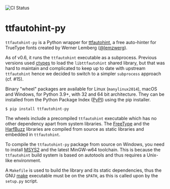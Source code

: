 ![CI Status](https://github.com/fonttools/ttfautohint-py/actions/workflows/ci.yml/badge.svg?branch=main)
# ttfautohint-py

`ttfautohint-py` is a Python wrapper for [ttfautohint](https://freetype.org/ttfautohint/), a free auto-hinter for TrueType fonts created by Werner Lemberg ([@lemzwerg](https://github.com/lemzwerg)).

As of v0.6, it runs the `ttfautohint` executable as a subprocess. Previous versions used [ctypes](https://docs.python.org/3/library/ctypes.html) to load the `libttfautohint` shared library, but that was hard to maintain and complicated to keep up to date with upstream `ttfautohint` hence we decided to switch to a simpler `subprocess` approach (cf. #15).

Binary "wheel" packages are available for Linux (`manylinux2014`), macOS and Windows, for Python 3.9+, with 32 and 64 bit architecture. They can be installed from the Python Package Index ([PyPI](https://pypi.python.org/pypi/ttfautohint-py)) using the pip installer.

    $ pip install ttfautohint-py

The wheels include a precompiled `ttfautohint` executable which has no other dependency apart from system libraries. The [FreeType](https://www.freetype.org/) and the [HarfBuzz](https://github.com/harfbuzz/harfbuzz) libraries are compiled from source as static libraries and embedded in `ttfautohint`.

To compile the `ttfautohint-py` package from source on Windows, you need to install [MSYS2](http://www.msys2.org/) and the latest MinGW-w64 toolchain. This is because the `ttfautohint` build system is based on autotools and thus requires a Unix-like environment.

A `Makefile` is used to build the library and its static dependencies, thus the GNU [make](https://www.gnu.org/software/make/) executable must be on the `$PATH`, as this is called upon by the `setup.py` script.
